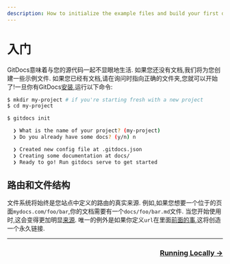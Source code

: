```yaml
---
description: How to initialize the example files and build your first documentation site.
---
```

# 入门

GitDocs意味着与您的源代码一起不显眼地生活. 如果您还没有文档,我们将为您创建一些示例文件. 如果您已经有文档,请在询问时指向正确的文件夹,您就可以开始了!一旦你有GitDocs[安装](/installation),运行以下命令: 

```bash
$ mkdir my-project # if you're starting fresh with a new project
$ cd my-project
```

```bash
$ gitdocs init

  ❯ What is the name of your project? (my-project) 
  ❯ Do you already have some docs? (y/n) n

  ❯ Created new config file at .gitdocs.json
  ❯ Creating some documentation at docs/
  ❯ Ready to go! Run gitdocs serve to get started
```

## 路由和文件结构

文件系统将始终是您站点中定义的路由的真实来源. 例如,如果您想要一个位于的页面`mydocs.com/foo/bar`,你的文档需要有一个`docs/foo/bar.md`文件. 当您开始使用时,这会变得更加明显[来源](/using-sources). 唯一的例外是如果你定义`url`在里面[前面的事](/api/front-matter),这将创造一个永久链接. 

* * *

<div align="right">
  <h3><a href="/running-locally">Running Locally →</a></h3>
</div>
